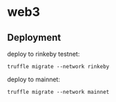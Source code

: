 # web3

## Deployment

deploy to rinkeby testnet:

`truffle migrate --network rinkeby`


deploy to mainnet:

`truffle migrate --network mainnet`


